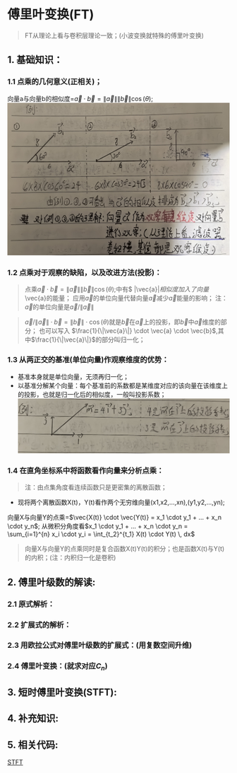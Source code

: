 # 傅里叶变换(FT)
> FT从理论上看与卷积层理论一致；(小波变换就特殊的傅里叶变换)
## 1. 基础知识：
### 1.1 点乘的几何意义(正相关)；
向量a与向量b的相似度=$\vec{a} \cdot \vec{b} = \|\vec{a}\| \|\vec{b}\| \cos(\theta)$;
![FT0](../../assets/pictures/FT0.jpg)
### 1.2 点乘对于观察的缺陷，以及改进方法(投影)：
> 点乘$\vec{a} \cdot \vec{b} = \|\vec{a}\| \|\vec{b}\| \cos(\theta)$;中有$ \|\vec{a}\|$相似度加入了向量$\vec{a}的能量；
> 应用$\vec{a}$的单位向量代替向量$\vec{a}$减少$\vec{a}$能量的影响；
> 注：$\vec{a}$的单位向量是$\vec{a} /  \|\vec{a}\|$

> $\vec{a} /  \|\vec{a}\| \cdot \vec{b} = \|\vec{b}\| \cdot \cos(\theta)$就是$\vec{b}$在$\vec{a}$上的投影，即$\vec{b}$中$\vec{a}$维度的部分；
> 也可以写入 $\frac{1}{\|\vec{a}\|} \cdot \vec{a} \cdot \vec{b}$,其中$\frac{1}{\|\vec{a}\|}$的部分叫归一化；

### 1.3 从两正交的基准(单位向量)作观察维度的优势：
- 基准本身就是单位向量，无须再归一化；
- 以基准分解某个向量：每个基准前的系数都是某维度对应的该向量在该维度上的投影，也就是归一化后的相似度，一般叫投影系数；
![FT1](../../assets/pictures/FT1.jpg)

### 1.4 在直角坐标系中将函数看作向量来分析点乘：
> 注：由点集角度看连续函数只是更密集的离散函数；

- 现将两个离散函数X(t)，Y(t)看作两个无穷维向量(x1,x2,...,xn),(y1,y2,...,yn);

向量X与向量Y的点乘=$\vec{X(t)} \cdot \vec{Y(t)} = x_1 \cdot y_1 + ... + x_n \cdot y_n$;
从微积分角度看$x_1 \cdot y_1 + ... + x_n \cdot y_n = \sum_{i=1}^{n} x_i \cdot y_i = \int_{t_2}^{t_1} X(t) \cdot Y(t) \, dx$

> 向量X与向量Y的点乘同时是复合函数X(t)Y(t)的积分；也是函数X(t)与Y(t)的内积；(注：内积归一化是卷积)

## 2. 傅里叶级数的解读:

### 2.1 原式解析：

### 2.2 扩展式的解析：

### 2.3 用欧拉公式对傅里叶级数的扩展式：(用复数空间升维)

### 2.4 傅里叶变换：(就求对应$C_n$)

## 3. 短时傅里叶变换(STFT):

## 4. 补充知识:

## 5. 相关代码:

[STFT](./STFT.ipynb)
